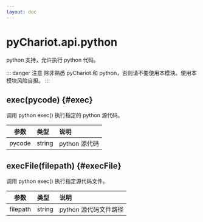 ```yaml
---
layout: doc
---
```


# pyChariot.api.python <Badge type="tip" text="Since 25.4.2.1" />

python 支持，允许执行 python 代码。

::: danger 注意
除非熟悉 pyChariot 和 python，否则请不要使用本模块。使用本模块风险自担。
:::

## exec(pycode) <Badge type="tip" text="Since 25.4.2.1" /> {#exec}

调用 python exec() 执行指定的 python 源代码。

|   参数   | 类型     | 说明         |
|:------:|:-------|:-----------|
| pycode | string | python 源代码 | 

## execFile(filepath) <Badge type="tip" text="Since 25.4.2.1" /> {#execFile}

调用 python exec() 执行指定源代码文件。

|    参数    | 类型     | 说明             |
|:--------:|:-------|:---------------|
| filepath | string | python 源代码文件路径 | 
